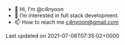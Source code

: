 - 👋 Hi, I’m @c4nyoon
- 👀 I’m interested in full stack development.
- 📫 How to reach me c4nyoon@gmail.com

Last updated on 2021-07-08T07:35:02+0000
<!---
c4nyoon/c4nyoon is a ✨ special ✨ repository because its `README.md` (this file) appears on your GitHub profile.
You can click the Preview link to take a look at your changes.
--->
